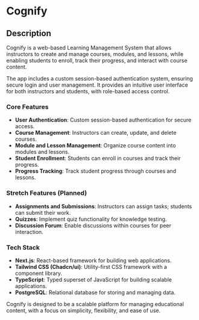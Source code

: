 # Cognify

## Description

Cognify is a web-based Learning Management System that allows instructors to create and manage courses, modules, and lessons, while enabling students to enroll, track their progress, and interact with course content.

The app includes a custom session-based authentication system, ensuring secure login and user management. It provides an intuitive user interface for both instructors and students, with role-based access control.

### Core Features

- **User Authentication**: Custom session-based authentication for secure access.
- **Course Management**: Instructors can create, update, and delete courses.
- **Module and Lesson Management**: Organize course content into modules and lessons.
- **Student Enrollment**: Students can enroll in courses and track their progress.
- **Progress Tracking**: Track student progress through courses and lessons.

### Stretch Features (Planned)

- **Assignments and Submissions**: Instructors can assign tasks; students can submit their work.
- **Quizzes**: Implement quiz functionality for knowledge testing.
- **Discussion Forum**: Enable discussions within courses for peer interaction.

### Tech Stack

- **Next.js**: React-based framework for building web applications.
- **Tailwind CSS (Chadcn/ui)**: Utility-first CSS framework with a component library.
- **TypeScript**: Typed superset of JavaScript for building scalable applications.
- **PostgreSQL**: Relational database for storing and managing data.

Cognify is designed to be a scalable platform for managing educational content, with a focus on simplicity, flexibility, and ease of use.

